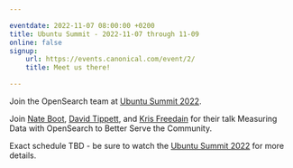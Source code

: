 ```yaml
---

eventdate: 2022-11-07 08:00:00 +0200
title: Ubuntu Summit - 2022-11-07 through 11-09
online: false
signup:
    url: https://events.canonical.com/event/2/
    title: Meet us there!

---
```


Join the OpenSearch team at [Ubuntu Summit 2022](https://events.canonical.com/event/2/).

Join [Nate Boot](https://github.com/nateynateynate), [David Tippett](https://github.com/dtaivpp), and [Kris Freedain](https://github.com/krisfreedain) for their talk Measuring Data with OpenSearch to Better Serve the Community.

Exact schedule TBD - be sure to watch the [Ubuntu Summit 2022](https://events.canonical.com/event/2/) for more details.
